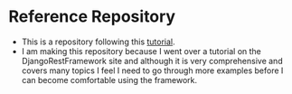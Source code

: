 # Reference Repository

- This is a repository following this [tutorial](https://scotch.io/tutorials/build-a-rest-api-with-django-a-test-driven-approach-part-1).
- I am making this repository because I went over a tutorial on the DjangoRestFramework site and although it is very comprehensive and covers many topics I feel I need to go through more examples before I can become comfortable using the framework.
